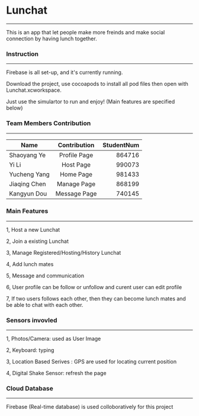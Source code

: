 # Lunchat
----
This is an app that let people make more freinds and make social connection by having lunch together.

### Instruction
----
Firebase is all set-up, and it's currently running.

Download the project, use cocoapods to install all pod files then open with Lunchat.xcworkspace.

Just use the simulartor to run and enjoy! (Main features are specified below)

### Team Members Contribution
----
| Name        | Contribution           | StudentNum  |
| ------------- |:-------------:| -----:|
| Shaoyang Ye | Profile Page | 864716 |
| Yi Li | Host Page | 990073 |
| Yucheng Yang | Home Page | 981433 |
| Jiaqing Chen | Manage Page | 868199 |
| Kangyun Dou | Message Page | 740145 |

### Main Features
----
1, Host a new Lunchat

2, Join a existing Lunchat

3, Manage Registered/Hosting/History Lunchat

4, Add lunch mates

5, Message and communication

6, User profile can be follow or unfollow and curent user can edit profile

7, If two users follows each other, then they can become lunch mates and be able to chat with each other.

### Sensors invovled
----
1, Photos/Camera: used as User Image

2, Keyboard: typing

3, Location Based Serives : GPS are used for locating current position

4, Digital Shake Sensor: refresh the page 

### Cloud Database
----
Firebase (Real-time database) is used colloboratively for this project

